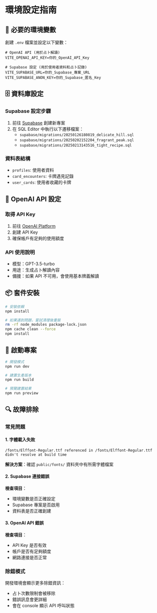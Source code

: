 # 環境設定指南

## 🔑 必要的環境變數

創建 `.env` 檔案並設定以下變數：

```env
# OpenAI API (用於占卜解讀)
VITE_OPENAI_API_KEY=你的_OpenAI_API_Key

# Supabase 設定 (用於使用者資料和占卜記錄)
VITE_SUPABASE_URL=你的_Supabase_專案_URL
VITE_SUPABASE_ANON_KEY=你的_Supabase_匿名_Key
```

## 🗄️ 資料庫設定

### Supabase 設定步驟
1. 前往 [Supabase](https://supabase.com) 創建新專案
2. 在 SQL Editor 中執行以下遷移檔案：
   - `supabase/migrations/20250126180819_delicate_hill.sql`
   - `supabase/migrations/20250202152204_fragrant_peak.sql`
   - `supabase/migrations/20250213143516_tight_recipe.sql`

### 資料表結構
- `profiles`: 使用者資料
- `card_encounters`: 卡牌遇見記錄
- `user_cards`: 使用者收藏的卡牌

## 🤖 OpenAI API 設定

### 取得 API Key
1. 前往 [OpenAI Platform](https://platform.openai.com)
2. 創建 API Key
3. 確保帳戶有足夠的使用額度

### API 使用說明
- 模型：GPT-3.5-turbo
- 用途：生成占卜解讀內容
- 備援：如果 API 不可用，會使用基本牌義解讀

## 📦 套件安裝

```bash
# 安裝依賴
npm install

# 如果遇到問題，嘗試清理後重裝
rm -rf node_modules package-lock.json
npm cache clean --force
npm install
```

## 🚀 啟動專案

```bash
# 開發模式
npm run dev

# 建置生產版本
npm run build

# 預覽建置結果
npm run preview
```

## 🔍 故障排除

### 常見問題

#### 1. 字體載入失敗
```
/fonts/Elffont-Regular.ttf referenced in /fonts/Elffont-Regular.ttf didn't resolve at build time
```
**解決方案**：確認 `public/fonts/` 資料夾中有所需字體檔案

#### 2. Supabase 連接錯誤
**檢查項目**：
- 環境變數是否正確設定
- Supabase 專案是否啟用
- 資料表是否正確創建

#### 3. OpenAI API 錯誤
**檢查項目**：
- API Key 是否有效
- 帳戶是否有足夠額度
- 網路連接是否正常

### 除錯模式

開發環境會顯示更多除錯資訊：
- 占卜次數限制會被移除
- 錯誤訊息會更詳細
- 會在 console 顯示 API 呼叫狀態